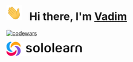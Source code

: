 <h1>
  <img height="40" src="/img/hi.gif">
  &nbsp Hi there, I'm
  <a href="https://github.com/volvad?tab=repositories">
    Vadim
  </a>
</h1>

[![codewars](https://www.codewars.com/users/volvad/badges/large)](https://www.codewars.com/users/volvad)

[<img src="/img/sololearn.png" width=200 alt=""/>](https://www.sololearn.com/profile/26835374)

<img src="https://api2.sololearn.com/v2/certificates/CT-SQ6A1MI1/image/jpg" width="120" alt=""/>
